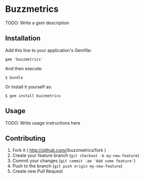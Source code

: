 # Buzzmetrics

TODO: Write a gem description

## Installation

Add this line to your application's Gemfile:

    gem 'buzzmetrics'

And then execute:

    $ bundle

Or install it yourself as:

    $ gem install buzzmetrics

## Usage

TODO: Write usage instructions here

## Contributing

1. Fork it ( http://github.com/<my-github-username>/buzzmetrics/fork )
2. Create your feature branch (`git checkout -b my-new-feature`)
3. Commit your changes (`git commit -am 'Add some feature'`)
4. Push to the branch (`git push origin my-new-feature`)
5. Create new Pull Request

